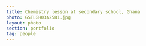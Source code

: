 ```yaml
---
title: Chemistry lesson at secondary school, Ghana
photo: GSTLGH03A2581.jpg 
layout: photo 
section: portfolio
tag: people  
---
```

